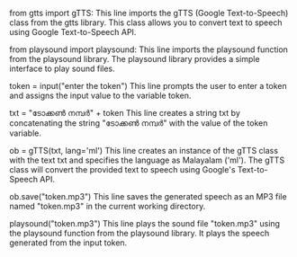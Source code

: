 from gtts import gTTS: This line imports the gTTS (Google Text-to-Speech) class from the gtts library. This class allows you to convert text to speech using Google Text-to-Speech API.

from playsound import playsound: This line imports the playsound function from the playsound library. The playsound library provides a simple interface to play sound files.

token = input("enter the token")
This line prompts the user to enter a token and assigns the input value to the variable token.


txt = "ടോക്കൺ നമ്പർ" + token
This line creates a string txt by concatenating the string "ടോക്കൺ നമ്പർ" with the value of the token variable.

ob = gTTS(txt, lang='ml')
This line creates an instance of the gTTS class with the text txt and specifies the language as Malayalam ('ml'). The gTTS class will convert the provided text to speech using Google's Text-to-Speech API.

ob.save("token.mp3")
This line saves the generated speech as an MP3 file named "token.mp3" in the current working directory.

playsound("token.mp3")
This line plays the sound file "token.mp3" using the playsound function from the playsound library. It plays the speech generated from the input token.




